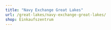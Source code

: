```yaml
---
title: "Navy Exchange Great Lakes"
url: /great-lakes/navy-exchange-great-lakes/
shop: Einkaufszentrum
---
```

